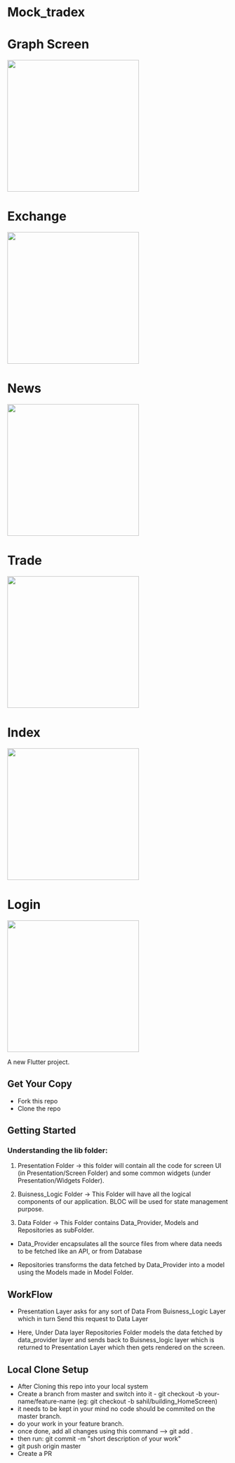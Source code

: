 # Mock_tradex

<div align="grid">
<h1>Graph Screen</h1>
<img src="https://user-images.githubusercontent.com/79362508/212535847-d3c83abe-44eb-402f-9e32-c630292013f2.jpg" width=300 >
<h1>Exchange</h1>
<img src="https://user-images.githubusercontent.com/79362508/212535850-06987aa4-8b88-4bde-a3ff-376e1dc17d71.jpg" width=300 >
<h1>News</h1>
<img src="https://user-images.githubusercontent.com/79362508/212535846-bfc9e793-ee0d-4e6d-bce3-6b60bdcd2668.jpg" width=300 >
<h1>Trade</h1>
<img src="https://user-images.githubusercontent.com/79362508/212535845-1c79a019-d372-4250-a599-bcbc04086f41.jpg" width=300 >
<h1>Index</h1>
<img src="https://user-images.githubusercontent.com/79362508/212535844-219d3dd3-624a-4c0f-876f-2fd27074b5b2.jpg" width=300 >
<h1>Login</h1>
<img src="https://user-images.githubusercontent.com/79362508/212535842-269e1a7c-66fb-4d79-9dbd-5bc405524f60.jpg" width=300 >
</div>




A new Flutter project.

## Get Your Copy 

- Fork this repo
- Clone the repo

## Getting Started

### Understanding the lib folder:

1. Presentation Folder -> this folder will contain all the code for screen UI (in Presentation/Screen Folder) and some common widgets (under Presentation/Widgets Folder).

2. Buisness_Logic Folder -> This Folder will have all the logical components of our application. BLOC will be used for state management purpose.

3. Data Folder -> This Folder contains Data_Provider, Models and Repositories as subFolder.
  
  - Data_Provider encapsulates all the source files from where data needs to be fetched like an API, or from Database

  - Repositories transforms the data fetched by Data_Provider into a model using the Models made in Model Folder.

## WorkFlow

- Presentation Layer asks for any sort of Data From Buisness_Logic Layer which in turn Send this request to Data Layer

- Here, Under Data layer Repositories Folder models the data fetched by data_provider layer and sends back to Buisness_logic layer which is returned to Presentation Layer which then gets rendered on the screen.

## Local Clone Setup

- After Cloning this repo into your local system
- Create a branch from master and switch into it - git checkout -b your-name/feature-name (eg: git checkout -b sahil/building_HomeScreen)
- it needs to be kept in your mind no code should be commited on the master branch.
- do your work in your feature branch.
- once done, add all changes using this command --> git add .
- then run: git commit -m "short description of your work"
- git push origin master
- Create a PR


